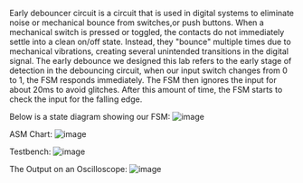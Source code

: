 Early debouncer circuit is a circuit that is used in digital systems to eliminate noise or mechanical bounce from switches,or push buttons. When a mechanical switch is pressed or toggled, the contacts do not immediately settle into a clean on/off state. Instead, they "bounce" multiple times due to mechanical vibrations, creating several unintended transitions in the digital signal. The early debounce we designed this lab refers to the early stage of detection in the debouncing circuit, when our input switch changes from 0 to 1, the FSM responds immediately. The FSM then ignores the input for about 20ms to avoid glitches. After this amount of time, the FSM starts to check the input for the falling edge.

Below is a state diagram showing our FSM:
![image](https://github.com/user-attachments/assets/c73604c3-170a-4dca-9957-af8efd4b9c41)


ASM Chart: 
![image](https://github.com/user-attachments/assets/d301ddf8-2b06-4422-b413-4c5d9871853a)


Testbench: 
![image](https://github.com/user-attachments/assets/d1eaecd1-dbd3-46ef-9fa6-aaf09659f643)


The Output on an Oscilloscope: 
![image](https://github.com/user-attachments/assets/35f55a6e-11a0-4f74-a829-b22693f62f79)
